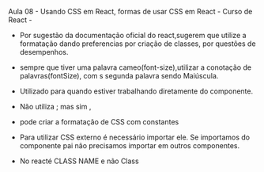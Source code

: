 Aula 08 - Usando CSS em React, formas de usar CSS em React - Curso de React - 

-  Por sugestão da documentação oficial do react,sugerem que utilize a formatação dando preferencias por criação de classes, por questões de desempenhos.
- sempre que tiver uma palavra cameo(font-size),utilizar a conotação de palavras(fontSize), com s segunda palavra sendo Maiúscula.

- Utilizado para quando estiver trabalhando diretamente do componente.

- Não utiliza ; mas sim ,

- pode criar a formatação de CSS com constantes

- Para utilizar CSS externo é necessário importar ele. Se importamos do componente pai não precisamos importar em outros componentes.

- No reacté CLASS NAME e não Class